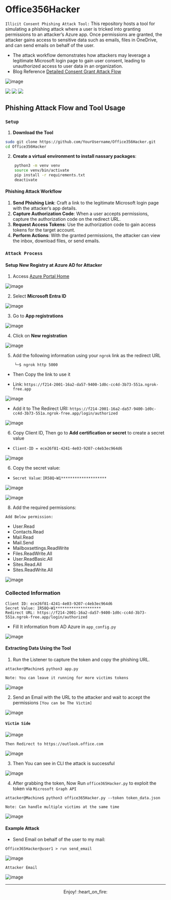 
# Office356Hacker
`Illicit Consent Phishing Attack Tool:` This repository hosts a tool for simulating a phishing attack where a user is tricked into granting permissions to an attacker’s Azure app. Once permissions are granted, the attacker gains access to sensitive data such as emails, files in OneDrive, and can send emails on behalf of the user.

- The attack workflow demonstrates how attackers may leverage a legitimate Microsoft login page to gain user consent, leading to unauthorized access to user data in an organization.
- Blog Reference <a href="https://www.alteredsecurity.com/post/introduction-to-365-stealer"> Detailed Consent Grant Attack Flow</a> 

![image](https://github.com/user-attachments/assets/f5dcdad2-7564-4225-a147-b4939c2683ab)

![](https://img.shields.io/badge/Version-%20v1.0.0-blue)
![](https://img.shields.io/badge/Twitter-%20YasserREED-blue)
![](https://img.shields.io/badge/YouTube-%20YasserRED-red)

## Phishing Attack Flow and Tool Usage

### `Setup`
1. **Download the Tool**

```bash
sudo git clone https://github.com/YourUsername/Office356Hacker.git
cd Office356Hacker
```
2. **Create a virtual environment to install nassary packages**:

```bash
    python3 -m venv venv
    source venv/bin/activate
    pip install -r requirements.txt
    deactivate
```

#### Phishing Attack Workflow
1. **Send Phishing Link**: Craft a link to the legitimate Microsoft login page with the attacker’s app details.
2. **Capture Authorization Code**: When a user accepts permissions, capture the authorization code on the redirect URL.
3. **Request Access Tokens**: Use the authorization code to gain access tokens for the target account.
4. **Perform Actions**: With the granted permissions, the attacker can view the inbox, download files, or send emails.


### `Attack Process`
#### Setup New Registry at Azure AD for Attacker
1. Access [Azure Portal Home](https://portal.azure.com/#home)

![image](https://github.com/user-attachments/assets/d20609fa-3a1e-48e2-b65c-cb8be4643599)

2. Select **Microsoft Entra ID**

![image](https://github.com/user-attachments/assets/6d50396a-221f-4ff6-aa1c-067840905c93)

3. Go to **App registrations**

![image](https://github.com/user-attachments/assets/2b6d8c50-27c8-4a9c-8947-8ce6347c30fa)

4. Click on **New registration**
 
![image](https://github.com/user-attachments/assets/066f13ac-bf30-4988-9427-73b3737a5082)

5. Add the following information using your `ngrok` link as the redirect URL
 
```console
    └─$ ngrok http 5000
```
* Then Copy the link to use it
- Link: `https://f214-2001-16a2-da57-9400-1d0c-cc4d-3b73-551a.ngrok-free.app`

![image](https://github.com/user-attachments/assets/5386f075-bf70-420d-a122-77dbc2f50a2b)

* Add it to The Redirect URI:
`https://f214-2001-16a2-da57-9400-1d0c-cc4d-3b73-551a.ngrok-free.app/login/authorized`

![image](https://github.com/user-attachments/assets/4b9c8be7-dafb-49ef-a0be-4bdfa7ff5731)

6. Copy Client ID, Then go to **Add certification or secret** to create a secret value
  - `Client-ID = ece26f81-4241-4e03-9207-c4eb3ec964d6`

![image](https://github.com/user-attachments/assets/e97e2a7c-1e3b-4e14-8848-bf2b5d8074b7)

6. Copy the secret value:  
  - `Secret Value`: `IR58Q~W1********************`  

![image](https://github.com/user-attachments/assets/a322283d-e7af-4026-9be3-026f8a9a94ef)

![image](https://github.com/user-attachments/assets/fa3d9576-9e6a-4074-a9c6-ddac41be1d21)

8. Add the required permissions:

`Add Below permission:`
- User.Read
- Contacts.Read
- Mail.Read
- Mail.Send
- Mailboxsettings.ReadWrite
- Files.ReadWrite.All
- User.ReadBasic.All
- Sites.Read.All
- Sites.ReadWrite.All

![image](https://github.com/user-attachments/assets/aec847e7-8777-43b6-88da-b3650e671fb6)


### Collected Information
```
Client ID: ece26f81-4241-4e03-9207-c4eb3ec964d6
Secret Value: IR58Q~W1********************
Redirect URL: https://f214-2001-16a2-da57-9400-1d0c-cc4d-3b73-551a.ngrok-free.app/login/authorized
```
* Fill It information from AD Azure in `app_config.py`

![image](https://github.com/user-attachments/assets/17a686b0-3521-4263-bdae-76175499e753)

#### Extracting Data Using the Tool
1. Run the Listener to capture the token and copy the phishing URL.
```console
attacker@Machine$ python3 app.py
```
`Note: You can leave it running for more victims tokens`

![image](https://github.com/user-attachments/assets/10362b1d-89da-442b-a0be-f5f871e04abe)
  
2. Send an Email with the URL to the attacker and wait to accept the permissions `[You can be The Victim]`

![image](https://github.com/user-attachments/assets/110593b1-e91c-4a62-a023-8c571311615a)

#### `Victim Side`

![image](https://github.com/user-attachments/assets/31e1abd2-33b8-4d42-af56-41f05eb4b8fa)

`Then Redirect to https://outlook.office.com`

![image](https://github.com/user-attachments/assets/def85d0e-f461-4303-920b-cfb8a43359f6)

3. Then You can see in CLI the attack is successful

![image](https://github.com/user-attachments/assets/3cd79f92-1b9e-470a-82c6-54a10016902c)

4. After grabbing the token, Now Run `office365Hacker.py` to exploit the token via `Microsoft Graph API`

```console
attacker@Machine$ python3 office365Hacker.py --token token_data.json
```
`Note: Can handle multiple victims at the same time`

![image](https://github.com/user-attachments/assets/021115f3-6a20-4e5d-9f8d-c3da4d0bab57)

#### Example Attack
* Send Email on behalf of the user to my mail:

```console
Office365Hacker@user1 > run send_email
```

![image](https://github.com/user-attachments/assets/38991a21-4011-45e0-94d0-fc742f039eb9)

`Attacker Email`

![image](https://github.com/user-attachments/assets/cf71a69c-cb82-4e93-8a57-91fea18211a2)

<be>

---

<p align="center"> Enjoy! :heart_on_fire: </p>
